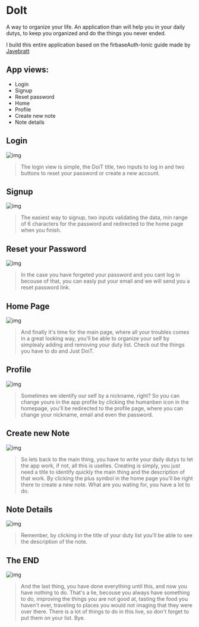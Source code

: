 # DoIt
A way to organize your life.
An application than will help you in your daily dutys, to keep you organized and do the things you never ended.

I build this entire application based on the firbaseAuth-Ionic guide made by [Javebratt](https://javebratt.com)

## App views:
- Login
- Signup
- Reset password
- Home
- Profile
- Create new note
- Note details


## Login
![img](./images/login.PNG)
> The login view is simple, the DoiT title, two inputs to log in and two buttons to reset your password or create a new account.


## Signup
![img](./images/signup.PNG)
> The easiest way to signup, two inputs validating the data, min range of 6 characters for the password and redirected to the home page when you finish.


## Reset your Password
![img](./images/resetPassword.PNG)
> In the case you have forgeted your password and you cant log in becouse of that, you can easly put your email and we will send you a reset password link.


## Home Page
![img](./images/homePage.PNG)
> And finally it's time for the main page, where all your troubles comes in a great looking way, you'll be able to organize your self by simplealy adding and removing your duty list. Check out the things you have to do and Just DoiT.


## Profile
![img](./images/profile.PNG)
> Sometimes we identify our self by a nickname, right? So you can change yours in the app profile by clicking the humanben icon in the homepage, you'll be redirected to the profile page, where you can change your nickname, email and even the password.

## Create new Note
![img](./images/createNote.PNG)
> So lets back to the main thing, you have to write your daily dutys to let the app work, if not, all this is uselles. Creating is simply, you just need a title to identify quickly the main thing and the description of that work. By clicking the plus symbol in the home page you'll be right there to create a new note. What are you wating for, you have a lot to do.


## Note Details
![img](./images/noteDetails.PNG)
> Remember, by clicking in the title of your duty list you'll be able to see the description of the note.


## The END
![img](./images/noteDetails.PNG)
> And the last thing, you have done everything until this, and now you have nothing to do. That's a lie, becouse you always have something to do, improving the things you are not good at, tasting the food you haven't ever, traveling to places you would not imaging that they were over there. There is a lot of things to do in this live, so don't forget to put them on your list. Bye.

